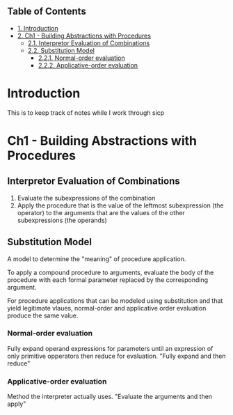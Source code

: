 <div id="table-of-contents">
<h2>Table of Contents</h2>
<div id="text-table-of-contents">
<ul>
<li><a href="#sec-1">1. Introduction</a></li>
<li><a href="#sec-2">2. Ch1 - Building Abstractions with Procedures</a>
<ul>
<li><a href="#sec-2-1">2.1. Interpretor Evaluation of Combinations</a></li>
<li><a href="#sec-2-2">2.2. Substitution Model</a>
<ul>
<li><a href="#sec-2-2-1">2.2.1. Normal-order evaluation</a></li>
<li><a href="#sec-2-2-2">2.2.2. Applicative-order evaluation</a></li>
</ul>
</li>
</ul>
</li>
</ul>
</div>
</div>

# Introduction<a id="sec-1" name="sec-1"></a>

This is to keep track of notes while I work through sicp

# Ch1 - Building Abstractions with Procedures<a id="sec-2" name="sec-2"></a>

## Interpretor Evaluation of Combinations<a id="sec-2-1" name="sec-2-1"></a>

1.  Evaluate the subexpressions of the combination
2.  Apply the procedure that is the value of the leftmost subexpression (the operator)
    to the arguments that are the values of the other subexpressions (the operands)

## Substitution Model<a id="sec-2-2" name="sec-2-2"></a>

A model to determine the "meaning" of procedure application.

To apply a compound procedure to arguments, evaluate the
body of the procedure with each formal parameter replaced
by the corresponding argument.

For procedure applications that can be modeled using substitution and that yield
legitimate vlaues, normal-order and applicative order evaluation produce
the same value.

### Normal-order evaluation<a id="sec-2-2-1" name="sec-2-2-1"></a>

Fully expand operand expressions for parameters until an expression of only
primitive opperators then reduce for evaluation.
"Fully expand and then reduce"

### Applicative-order evaluation<a id="sec-2-2-2" name="sec-2-2-2"></a>

Method the interpreter actually uses.
"Evaluate the arguments and then apply"